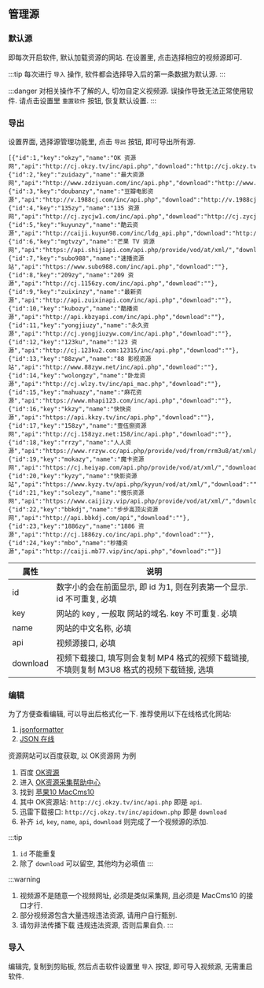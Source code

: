 ## 管理源

### 默认源

即每次开启软件, 默认加载资源的网站. 在设置里, 点击选择相应的视频源即可.

:::tip
每次进行 `导入` 操作, 软件都会选择导入后的第一条数据为默认源.
:::

:::danger
对相关操作不了解的人, 切勿自定义视频源. 误操作导致无法正常使用软件. 请点击设置里 `重置软件` 按钮, 恢复默认设置.
:::

### 导出

设置界面, 选择源管理功能里, 点击 `导出` 按钮, 即可导出所有源.
```
[{"id":1,"key":"okzy","name":"OK 资源网","api":"http://cj.okzy.tv/inc/api.php","download":"http://cj.okzy.tv/inc/apidown.php"},{"id":2,"key":"zuidazy","name":"最大资源网","api":"http://www.zdziyuan.com/inc/api.php","download":"http://www.zdziyuan.com/inc/apidown.php"},{"id":3,"key":"doubanzy","name":"豆瓣电影资源","api":"http://v.1988cj.com/inc/api.php","download":"http://v.1988cj.com/inc/apidown.php"},{"id":4,"key":"135zy","name":"135 资源网","api":"http://cj.zycjw1.com/inc/api.php","download":"http://cj.zycjw1.com/inc/apidown.php"},{"id":5,"key":"kuyunzy","name":"酷云资源","api":"http://caiji.kuyun98.com/inc/ldg_api.php","download":"http://caiji.kuyun98.com/inc/apidown.php"},{"id":6,"key":"mgtvzy","name":"芒果 TV 资源网","api":"https://api.shijiapi.com/api.php/provide/vod/at/xml/","download":""},{"id":7,"key":"subo988","name":"速播资源站","api":"https://www.subo988.com/inc/api.php","download":""},{"id":8,"key":"209zy","name":"209 资源","api":"http://cj.1156zy.com/inc/api.php","download":""},{"id":9,"key":"zuixinzy","name":"最新资源","api":"http://api.zuixinapi.com/inc/api.php","download":""},{"id":10,"key":"kubozy","name":"酷播资源","api":"http://api.kbzyapi.com/inc/api.php","download":""},{"id":11,"key":"yongjiuzy","name":"永久资源","api":"http://cj.yongjiuzyw.com/inc/api.php","download":""},{"id":12,"key":"123ku","name":"123 资源","api":"http://cj.123ku2.com:12315/inc/api.php","download":""},{"id":13,"key":"88zyw","name":"88 影视资源站","api":"http://www.88zyw.net/inc/api.php","download":""},{"id":14,"key":"wolongzy","name":"卧龙资源","api":"http://cj.wlzy.tv/inc/api_mac.php","download":""},{"id":15,"key":"mahuazy","name":"麻花资源","api":"https://www.mhapi123.com/inc/api.php","download":""},{"id":16,"key":"kkzy","name":"快快资源","api":"https://api.kkzy.tv/inc/api.php","download":""},{"id":17,"key":"158zy","name":"壹伍捌资源网","api":"http://cj.158zyz.net:158/inc/api.php","download":""},{"id":18,"key":"rrzy","name":"人人资源","api":"https://www.rrzyw.cc/api.php/provide/vod/from/rrm3u8/at/xml/","download":""},{"id":19,"key":"mokazy","name":"魔卡资源网","api":"https://cj.heiyap.com/api.php/provide/vod/at/xml/","download":""},{"id":20,"key":"kyzy","name":"快影资源站","api":"https://www.kyzy.tv/api.php/kyyun/vod/at/xml/","download":""},{"id":21,"key":"solezy","name":"搜乐资源网","api":"https://www.caijizy.vip/api.php/provide/vod/at/xml/","download":""},{"id":22,"key":"bbkdj","name":"步步高顶尖资源网","api":"http://api.bbkdj.com/api","download":""},{"id":23,"key":"1886zy","name":"1886 资源","api":"http://cj.1886zy.co/inc/api.php","download":""},{"id":24,"key":"mbo","name":"秒播资源","api":"http://caiji.mb77.vip/inc/api.php","download":""}]
```

 | 属性 | 说明 |
 | --- | --- |
 | id | 数字小的会在前面显示, 即 id 为1, 则在列表第一个显示. id 不可重复, 必填 |
 | key | 网站的 key , 一般取 网站的域名. key 不可重复. 必填 |
 | name | 网站的中文名称, 必填 |
 | api | 视频源接口, 必填 |
 | download | 视频下载接口, 填写则会复制 MP4 格式的视频下载链接, 不填则复制 M3U8 格式的视频下载链接, 选填 |

### 编辑

为了方便查看编辑, 可以导出后格式化一下. 推荐使用以下在线格式化网站:
1. [jsonformatter](https://jsonformatter.org/)
2. [JSON 在线](https://www.sojson.com/)

资源网站可以百度获取, 以 OK资源网 为例
1. 百度 [OK资源](http://okzyw.com/)
2. 进入 [OK资源采集帮助中心](http://okzyw.com/help/)
3. 找到 [苹果10 MacCms10](http://okzyw.com/help/#MacCms10)
4. 其中 OK资源站:  `http://cj.okzy.tv/inc/api.php` 即是 `api`. 
5. 迅雷下载接口: `http://cj.okzy.tv/inc/apidown.php` 即是 `download`
6. 补齐 `id`, `key`, `name`, `api`, `download` 则完成了一个视频源的添加.

:::tip
1. `id` 不能重复
2. 除了 `download` 可以留空, 其他均为必填值
:::

:::warning
1. 视频源不是随意一个视频网址, 必须是类似采集网, 且必须是 MacCms10 的接口才行.
2. 部分视频源包含大量违规违法资源, 请用户自行甄别.
3. 请勿非法传播下载 违规违法资源, 否则后果自负.
:::

### 导入

编辑完, 复制到剪贴板, 然后点击软件设置里 `导入` 按钮, 即可导入视频源, 无需重启软件.